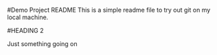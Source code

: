 #Demo Project README
This is a simple readme file to try out git on my local machine.

#HEADING 2

Just something going on
